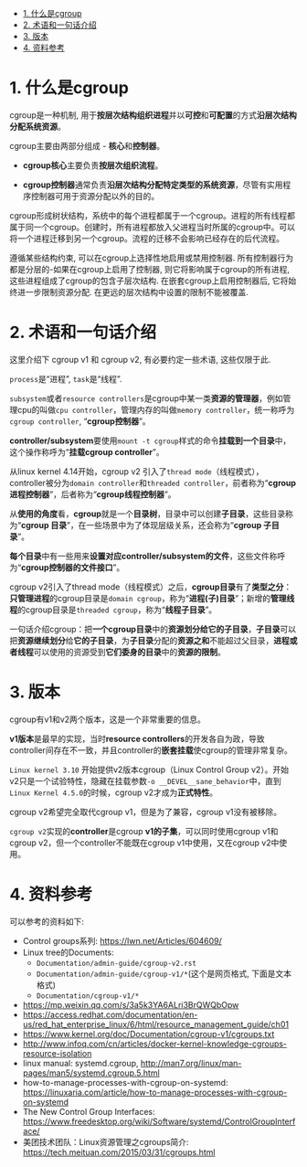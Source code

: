 
<!-- @import "[TOC]" {cmd="toc" depthFrom=1 depthTo=6 orderedList=false} -->

<!-- code_chunk_output -->

- [1. 什么是cgroup](#1-什么是cgroup)
- [2. 术语和一句话介绍](#2-术语和一句话介绍)
- [3. 版本](#3-版本)
- [4. 资料参考](#4-资料参考)

<!-- /code_chunk_output -->

# 1. 什么是cgroup

cgroup是一种机制, 用于**按层次结构组织进程**并以**可控**和**可配置**的方式**沿层次结构分配系统资源**。

cgroup主要由两部分组成 - **核心**和**控制器**。

* **cgroup核心**主要负责**按层次组织流程**。

* **cgroup控制器**通常负责**沿层次结构分配特定类型的系统资源**，尽管有实用程序控制器可用于资源分配以外的目的。

cgroup形成树状结构，系统中的每个进程都属于一个cgroup。进程的所有线程都属于同一个cgroup。创建时，所有进程都放入父进程当时所属的cgroup中。可以将一个进程迁移到另一个cgroup。流程的迁移不会影响已经存在的后代流程。

遵循某些结构约束, 可以在cgroup上选择性地启用或禁用控制器. 所有控制器行为都是分层的-如果在cgroup上启用了控制器, 则它将影响属于cgroup的所有进程, 这些进程组成了cgroup的包含子层次结构. 在嵌套cgroup上启用控制器后, 它将始终进一步限制资源分配. 在更远的层次结构中设置的限制不能被覆盖. 

# 2. 术语和一句话介绍

这里介绍下 cgroup v1 和 cgroup v2, 有必要约定一些术语, 这些仅限于此.

`process`是“进程”, `task`是“线程”.

`subsystem`或者`resource controllers`是cgroup中某一类**资源的管理器**，例如管理cpu的叫做`cpu controller`，管理内存的叫做`memory controller`，统一称呼为`cgroup controller`, “**cgroup控制器**”。

**controller/subsystem**要使用`mount -t cgroup`样式的命令**挂载到一个目录**中，这个操作称呼为“**挂载cgroup controller**”。

从linux kernel 4.14开始，cgroup v2 引入了`thread mode`（线程模式），controller被分为`domain controller`和`threaded controller`，前者称为“**cgroup进程控制器**”，后者称为“**cgroup线程控制器**”。

从**使用的角度**看，**cgroup**就是一个**目录树**，目录中可以创建**子目录**，这些目录称为“**cgroup 目录**”，在一些场景中为了体现层级关系，还会称为“**cgroup 子目录**”。

**每个目录**中有一些用来**设置对应controller/subsystem的文件**，这些文件称呼为“**cgroup控制器的文件接口**”。

cgroup v2引入了thread mode（线程模式）之后，**cgroup目录**有了**类型之分**：**只管理进程**的cgroup目录是`domain cgroup`，称为“**进程(子)目录**”；新增的**管理线程**的cgroup目录是`threaded cgroup`，称为“**线程子目录**”。

一句话介绍cgroup：把**一个cgroup目录**中的**资源划分给它的子目录**，**子目录**可以把**资源继续划分**给**它的子目录**，为**子目录**分配的**资源之和**不能超过父目录，**进程或者线程**可以使用的资源受到**它们委身的目录**中的**资源的限制**。

# 3. 版本

cgroup有v1和v2两个版本，这是一个非常重要的信息。

**v1版本**是最早的实现，当时**resource controllers**的开发各自为政，导致controller间存在不一致，并且controller的**嵌套挂载**使cgroup的管理非常复杂。

`Linux kernel 3.10` 开始提供v2版本cgroup（Linux Control Group v2）。开始v2只是一个试验特性，隐藏在挂载参数`-o __DEVEL__sane_behavior`中，直到`Linux Kernel 4.5.0`的时候，cgroup v2才成为**正式特性**。

cgroup v2希望完全取代cgroup v1，但是为了兼容，cgroup v1没有被移除。

`cgroup v2`实现的**controller**是cgroup **v1的子集**，可以同时使用cgroup v1和cgroup v2，但一个controller不能既在cgroup v1中使用，又在cgroup v2中使用。

# 4. 资料参考

可以参考的资料如下:

* Control groups系列: https://lwn.net/Articles/604609/
* Linux tree的Documents:
    * `Documentation/admin-guide/cgroup-v2.rst`
    * `Documentation/admin-guide/cgroup-v1/*`(这个是网页格式, 下面是文本格式)
    * `Documentation/cgroup-v1/*`
* https://mp.weixin.qq.com/s/3a5k3YA6ALri3BrQWQbOpw
* https://access.redhat.com/documentation/en-us/red_hat_enterprise_linux/6/html/resource_management_guide/ch01
* https://www.kernel.org/doc/Documentation/cgroup-v1/cgroups.txt
* http://www.infoq.com/cn/articles/docker-kernel-knowledge-cgroups-resource-isolation
* linux manual: systemd.cgroup, http://man7.org/linux/man-pages/man5/systemd.cgroup.5.html
* how-to-manage-processes-with-cgroup-on-systemd: https://linuxaria.com/article/how-to-manage-processes-with-cgroup-on-systemd
* The New Control Group Interfaces: https://www.freedesktop.org/wiki/Software/systemd/ControlGroupInterface/
* 美团技术团队：Linux资源管理之cgroups简介: https://tech.meituan.com/2015/03/31/cgroups.html
